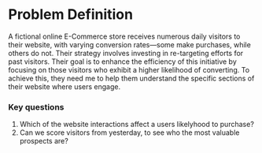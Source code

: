 # Problem Definition

A fictional online E-Commerce store receives numerous daily visitors to their website, with varying conversion rates—some make purchases, while others do not. Their strategy involves investing in re-targeting efforts for past visitors. Their goal is to enhance the efficiency of this initiative by focusing on those visitors who exhibit a higher likelihood of converting. To achieve this, they need me to help them understand the specific sections of their website where users engage.

### Key questions
1.   Which of the website interactions affect a users likelyhood to purchase?
2.   Can we score visitors from yesterday, to see who the most valuable prospects are?
